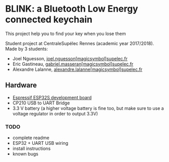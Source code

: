 # BLINK: a Bluetooth Low Energy connected keychain
This project help you to find your key when you lose them

Student project at CentraleSupélec Rennes (academic year 2017/2018). Made by 3 students:
* Joel Nguesson, [joel.nguesson[magicsymbol]supelec.fr](mailto:joel.nguesson[magicsymbol]supelec.fr)
* Eric Gastineau, [gabriel.masseran[magicsymbol]supelec.fr](mailto:eric.gastineau[magicsymbol]supelec.fr)
* Alexandre Lalanne, [alexandre.lalanne[magicsymbol]supelec.fr](mailto:alexandre.lalanne[magicsymbol]supelec.fr)

## Hardware
* [Espressif ESP32S development board](https://www.elektor.fr/esp-32s-pinboard-breakout-modules)
* CP210 USB to UART Bridge
* 3.3 V battery (a higher voltage battery is fine too, but make sure to use a voltage regulator in order to output 3.3V)

### TODO
- complete readme
- ESP32 + UART USB wiring
- install instructions
- known bugs
